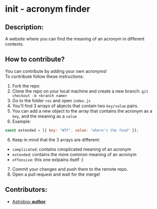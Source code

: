 # init - acronym finder

## Description:

A website where you can find the meaning of an acronym in different contexts.

## How to contribute?

You can contribute by adding your own acronyms!<br />
To contribute follow these instructions:<br />

1. Fork the repo
1. Clone the repo on your local machine and create a new branch: `git checkout -b <branch name>`
1. Go to the folder `res` and open `index.js`
1. You'll find 3 arrays of abjects that contain two `key/value` pairs.
1. You can add a new object to the array that contains the acronym as a `key`, and the meaning as a `value`
1. Example:

```js
const extended = [{ key: "WTF", value: "where's the food" }];
```

6. Keep in mind that the 3 arrays are different:

- `complicated`: contains cmoplicated meaning of an acronym
- `extended`: contains the more common meaning of an acronym
- `offensive`: this one exlpains itself :)

7. Commit your changes and push them to the remote repo.
8. Open a pull request and wait for the merge!

## Contributors:

- [Astroboy **author**](https://astrofolio.vercel.app)
